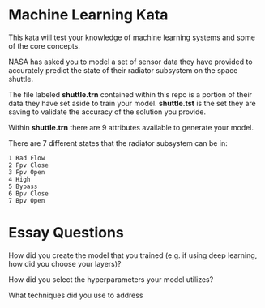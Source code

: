 # Machine Learning Kata

This kata will test your knowledge of machine learning systems and some of the core concepts.

NASA has asked you to model a set of sensor data they have provided to accurately predict the state of their radiator subsystem on the space shuttle. 

The file labeled **shuttle.trn** contained within this repo is a portion of their data they have set aside to train your model. **shuttle.tst** is the set they are saving to validate the accuracy of the solution you provide.

Within **shuttle.trn** there are 9 attributes available to generate your model. 

There are 7 different states that the radiator subsystem can be in:
```
1 Rad Flow 
2 Fpv Close 
3 Fpv Open 
4 High 
5 Bypass 
6 Bpv Close 
7 Bpv Open 
```

# Essay Questions

How did you create the model that you trained (e.g. if using deep learning, how did you choose your layers)?

How did you select the hyperparameters your model utilizes?

What techniques did you use to address